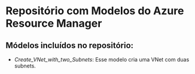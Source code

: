 # Repositório com Modelos do Azure Resource Manager
## Módelos incluídos no repositório:
* _Create_VNet_with_two_Subnets_: Esse modelo cria uma VNet com duas subnets.
